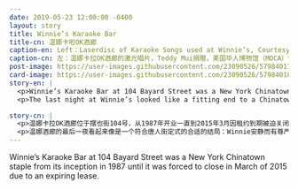 ```yaml
---
date: 2019-05-23 12:00:00 -0400
layout: story
title: Winnie’s Karaoke Bar
title-cn: 温娜卡啦OK酒廊
caption-en: Left：Laserdisc of Karaoke Songs used at Winnie’s, Courtesy of Teddy Mui, Museum of Chinese in America (MOCA) Collection;<br>Right：Former MOCA Staff member Michael Robison singing the “I Want it that Way” that Winnie’s (104 Bayard Street)
caption-cn: 左：温娜卡拉OK酒廊的激光唱片，Teddy Mui捐赠，美国华人博物馆（MOCA）馆藏；右：MOCA前员工<br>Michael Robison在位于摆也街104 号的温娜卡拉OK酒廊演唱 “I Want it that Way”
post-image: https://user-images.githubusercontent.com/23090526/57984017-3d293480-7a25-11e9-9e01-9b9a840c60e0.jpg
card-image: https://user-images.githubusercontent.com/23090526/57984018-3e5a6180-7a25-11e9-85b7-f5d3c4082793.jpg
story-en: |
  <p>Winnie’s Karaoke Bar at 104 Bayard Street was a New York Chinatown staple from its inception in 1987 until it was forced to close in March of 2015 due to an expiring lease. The bar’s owner and namesake, Winnie Mui, opened the bar after a brief but illustrious career as a Cantonese opera star in Hong Kong. Winnie’s DJs juggled song requests scrawled on slips of scrap paper, a complicated-looking filing system of laserdiscs, hand-written location notes, and multiple laser disc players to smoothly transition from one song to the next. Diverse crowds crammed into Winnie’s on the weekends – Chinatown old-timers shared the stage with artist types and hipsters.</p>
  <p>The last night at Winnie’s looked like a fitting end to a Chinatown fixture: Winnie held court with quiet dignity as locals came to pay respects to her and the bar. On the stage, karaoke enthusiasts belted out boozy renditions of classics, serenading the space into retirement. Teddy Mui, Winnie’s son, was always adamant that the iconic karaoke bar would reopen. In 2019, Four years after its closure Winnie and Teddy have finally found a new home and reopened the bar at 53 East Broadway.</p>

story-cn: |
  <p>温娜卡拉OK酒廊位于摆也街104号，从1987年开业一直到2015年3月因租约到期被迫关闭，它一直都是纽约唐人街的一个重要场所。这间酒吧以老板Winnie Mui的名字命名，Winnie Mui结束了她在香港的一段短暂而辉煌的粤剧明星生涯后，开了这间酒吧。温娜酒廊的DJ们一边摆弄着潦草的写在纸片上的歌单请求，一边操作着一个看起来很复杂的文件系统，里面有激光唱片、手写的位置记录和多台激光唱机，以便流畅地从一首歌曲过渡到下一首。周末，各种各样的人群挤在温娜酒廊里——唐人街的老前辈们和艺术家、潮人们一起登台。</p>
  <p>温娜酒廊的最后一夜看起来像是一个符合唐人街定式的合适的结局：Winnie安静而有尊严地接待客人，当地人前来向她和她的酒吧致敬。在舞台上，卡拉OK爱好者们高唱着醉人的经典歌曲，伴着小夜曲，这个空间逐渐退出历史舞台。Winnie的儿子Teddy Mui一直坚称，这家标志性的卡拉OK酒吧将会重新开业。2019年，在酒吧关闭四年后，Winnie和Teddy终于找到了一个新的场所，在东百老汇53号重新开业。</p>
---
```


Winnie’s Karaoke Bar at 104 Bayard Street was a New York Chinatown staple from its inception in 1987 until it was forced to close in March of 2015 due to an expiring lease.
